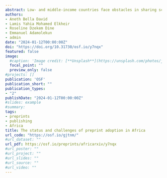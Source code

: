 ```yaml
---
abstract: Low- and middle-income countries face obstacles in sharing scientific research globally due to costly publishing fees and biases. Preprints—manuscripts shared before formal journal-organised peer review—offer a potential remedy. However, their uptake, mainly in the USA, UK, and Western Europe, contrasts sharply with limited adoption in Africa. Understanding African researchers' views on preprints remains scant, hindering acceptance. Our survey reveals widespread unawareness regarding preprints and reliance on traditional publishers among African researchers. Of 182 respondents from Nigeria, South Africa, and Tanzania, 41.9% posted preprints, yet 77% were unaware of Africa-specific repositories. While non-posters read preprints, fewer cited or shared them. Social media served as the primary platform for preprint sharing, with concerns over sharing before peer review. Although recognized for accessibility and career enhancement, concerns persisted regarding recognition and co-author unfamiliarity. Encouragement from publishers was vital, but opinions varied on institutional and funder involvement, highlighting differing perceptions in promoting preprints. Additionally, our data suggests that traditional publishers dominate the preprint landscape for Africa-based researchers. This study provides important preliminary information relating to perceptions of preprints across African scholars and highlights the need for urgent further work to increase awareness and adoption of preprints across Africa.
authors:
- Aneth Bella David
- Lamis Yahia Mohamed Elkheir
- Roseline Dzekem Dine
- Emmanuel Adamolekun
- admin
date: "2024-01-12T00:00:00Z"
doi: "https://doi.org/10.31730/osf.io/y7nqx"
featured: false
image:
  #caption: 'Image credit: [**Unsplash**](https://unsplash.com/photos/jdD8gXaTZsc)'
  focal_point: ""
  preview_only: false
#projects: []
publication: 'OSF'
publication_short: ""
publication_types:
- "2"
publishDate: "2024-01-12T00:00:00Z"
#slides: example
#summary: 
tags:
- preprints
- publishing
- Africa
title: The status and challenges of preprint adoption in Africa
url_code: "https://osf.io/gjtnm/"
#url_dataset: ""
url_pdf: https://osf.io/preprints/africarxiv/y7nqx
#url_poster: ""
#url_project: ""
#url_slides: ""
#url_source: ""
#url_video: ""
---
```



